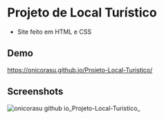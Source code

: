 # Projeto de Local Turístico

- Site feito em HTML e CSS



## Demo

https://onicorasu.github.io/Projeto-Local-Turistico/



## Screenshots

![onicorasu github io_Projeto-Local-Turistico_](https://github.com/user-attachments/assets/96766cb9-6f50-47a5-893f-104e98788fea)
